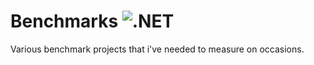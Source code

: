 # Benchmarks ![.NET](https://github.com/Jaxelr/Benchmarks/workflows/.NET%20Core/badge.svg)

Various benchmark projects that i've needed to measure on occasions. 
